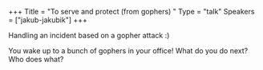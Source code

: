 +++
Title = "To serve and protect (from gophers) "
Type = "talk"
Speakers = ["jakub-jakubik"]
+++

Handling an incident based on a gopher attack :)

You wake up to a bunch of gophers in your office! What do you do next? Who does what?

